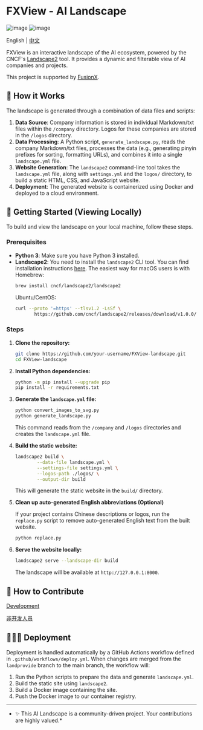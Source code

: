 #  FXView - AI Landscape

![image](https://img.shields.io/badge/license-MIT-green)  ![image](https://img.shields.io/badge/contributors-5-blue)  

English | [中文](doc/README_ZH.md)

FXView is an interactive landscape of the AI ecosystem, powered by the CNCF's [Landscape2](https://github.com/cncf/landscape2) tool. It provides a dynamic and filterable view of AI companies and projects.

This project is supported by [FusionX](https://www.fusionx.net/).

## 🚀 How it Works

The landscape is generated through a combination of data files and scripts:

1.  **Data Source**: Company information is stored in individual Markdown/txt files within the `/company` directory. Logos for these companies are stored in the `/logos` directory.
2.  **Data Processing**: A Python script, `generate_landscape.py`, reads the company Markdown/txt files, processes the data (e.g., generating pinyin prefixes for sorting, formatting URLs), and combines it into a single `landscape.yml` file.
3.  **Website Generation**: The `landscape2` command-line tool takes the `landscape.yml` file, along with `settings.yml` and the `logos/` directory, to build a static HTML, CSS, and JavaScript website.
4.  **Deployment**: The generated website is containerized using Docker and deployed to a cloud environment.

## 🙋‍ Getting Started (Viewing Locally)

To build and view the landscape on your local machine, follow these steps.

### Prerequisites

- **Python 3**: Make sure you have Python 3 installed.
- **Landscape2**: You need to install the `landscape2` CLI tool. You can find installation instructions [here](https://github.com/cncf/landscape2#installation). The easiest way for macOS users is with Homebrew:
  ```bash
  brew install cncf/landscape2/landscape2
  ```
  Ubuntu/CentOS: 
   ```bash
  curl --proto '=https' --tlsv1.2 -LsSf \
          https://github.com/cncf/landscape2/releases/download/v1.0.0/landscape2-installer.sh | sh
  ```
  

### Steps

1.  **Clone the repository:**
    ```bash
    git clone https://github.com/your-username/FXView-landscape.git
    cd FXView-landscape
    ```

2.  **Install Python dependencies:**
    ```bash
    python -m pip install --upgrade pip
    pip install -r requirements.txt
    ```

3.  **Generate the `landscape.yml` file:**
    ```bash
    python convert_images_to_svg.py
    python generate_landscape.py
    ```
    This command reads from the `/company` and `/logos` directories and creates the `landscape.yml` file.

4.  **Build the static website:**
    ```bash
    landscape2 build \
            --data-file landscape.yml \
            --settings-file settings.yml \
            --logos-path ./logos/ \
            --output-dir build
    ```
    This will generate the static website in the `build/` directory.

5.  **Clean up auto-generated English abbreviations (Optional)**
    
    If your project contains Chinese descriptions or logos, run the `replace.py` script to remove auto-generated English text from the built website.
    ```bash
    python replace.py
    ```

6.  **Serve the website locally:**
    ```bash
    landscape2 serve --landscape-dir build
    ```
    The landscape will be available at `http://127.0.0.1:8000`.

## 🤝 How to Contribute

[Development](https://github.com/Ada-pro/FXView/blob/main/doc/Contribution_development.md)

[非开发人员](https://github.com/Ada-pro/FXView/blob/main/doc/%E5%A6%82%E4%BD%95%E5%8F%82%E4%B8%8E%E8%B4%A1%E7%8C%AE_%E9%9D%9E%E6%8A%80%E6%9C%AF.md)


## 👨🏽‍💻 Deployment

Deployment is handled automatically by a GitHub Actions workflow defined in `.github/workflows/deploy.yml`. When changes are merged from the `landprovide` branch to the main branch, the workflow will:

1.  Run the Python scripts to prepare the data and generate `landscape.yml`.
2.  Build the static site using `landscape2`.
3.  Build a Docker image containing the site.
4.  Push the Docker image to our container registry.

---
* ✨ This AI Landscape is a community-driven project. Your contributions are highly valued.*
